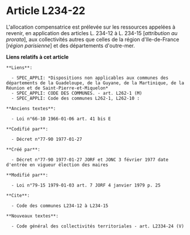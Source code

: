 # Article L234-22

L'allocation compensatrice est prélevée sur les ressources appelées à revenir, en application des articles L. 234-12 à L.
234-15 [*attribution au prorata*], aux collectivités autres que celles de la région d'Ile-de-France [*région parisienne*] et
des départements d'outre-mer.

**Liens relatifs à cet article**

	**Liens**:

	  - SPEC_APPLI: *Dispositions non applicables aux communes des départements de la Guadeloupe, de la Guyane, de la Martinique, de la Réunion et de Saint-Pierre-et-Miquelon*
	  - SPEC_APPLI: CODE DES COMMUNES. - art. L262-1 (M)
	  - SPEC_APPLI: Code des communes L262-1, L262-10 :

	**Anciens textes**:

	  - Loi n°66-10 1966-01-06 art. 41 bis E

	**Codifié par**:

	  - Décret n°77-90 1977-01-27

	**Créé par**:

	  - Décret n°77-90 1977-01-27 JORF et JONC 3 février 1977 date d'entrée en vigueur élection des maires

	**Modifié par**:

	  - Loi n°79-15 1979-01-03 art. 7 JORF 4 janvier 1979 p. 25

	**Cite**:

	  - Code des communes L234-12 à L234-15

	**Nouveaux textes**:

	  - Code général des collectivités territoriales - art. L2334-24 (V)
